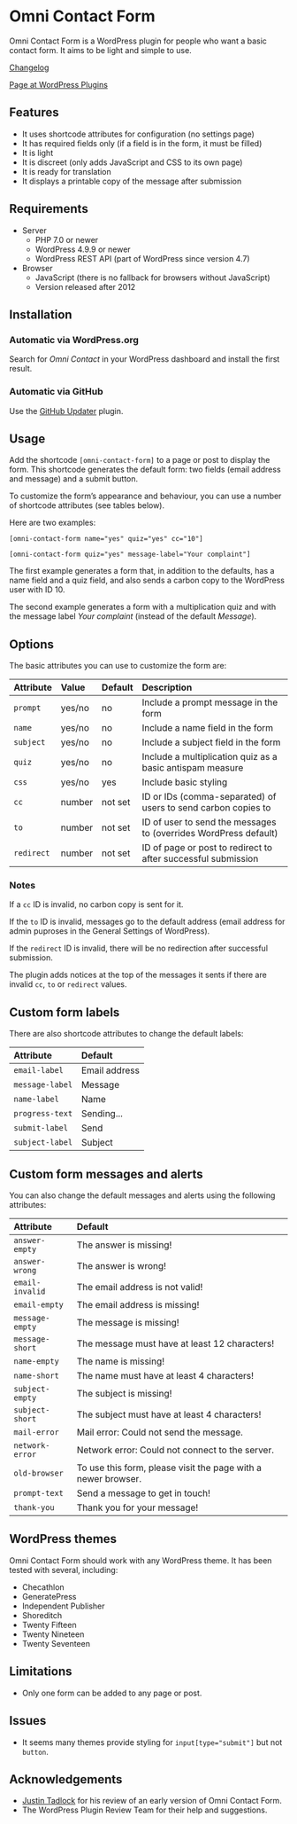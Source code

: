 
Omni Contact Form
================================================================================

Omni Contact Form is a WordPress plugin for people who want a basic contact form. It aims to be light and simple to use.

[Changelog](CHANGELOG.md)

[Page at WordPress Plugins](https://wordpress.org/plugins/omni-contact-form/)



Features
--------------------------------------------------------------------------------

-   It uses shortcode attributes for configuration (no settings page)
-   It has required fields only (if a field is in the form, it must be filled)
-   It is light
-   It is discreet (only adds JavaScript and CSS to its own page)
-   It is ready for translation
-   It displays a printable copy of the message after submission



Requirements
--------------------------------------------------------------------------------

-   Server
    -   PHP 7.0 or newer
    -   WordPress 4.9.9 or newer
    -   WordPress REST API (part of WordPress since version 4.7)
-   Browser
    -   JavaScript (there is no fallback for browsers without JavaScript)
    -   Version released after 2012



Installation
--------------------------------------------------------------------------------

### Automatic via WordPress.org

Search for *Omni Contact* in your WordPress dashboard and install the first result.

### Automatic via GitHub

Use the [GitHub Updater](https://github.com/afragen/github-updater) plugin.



Usage
--------------------------------------------------------------------------------

Add the shortcode `[omni-contact-form]` to a page or post to display the form. This shortcode generates the default form: two fields (email address and message) and a submit button.

To customize the form’s appearance and behaviour, you can use a number of shortcode attributes (see tables below).

Here are two examples:

`[omni-contact-form name="yes" quiz="yes" cc="10"]`

`[omni-contact-form quiz="yes" message-label="Your complaint"]`

The first example generates a form that, in addition to the defaults, has a name field and a quiz field, and also sends a carbon copy to the WordPress user with ID 10.

The second example generates a form with a multiplication quiz and with the message label *Your complaint* (instead of the default *Message*).



Options
--------------------------------------------------------------------------------

The basic attributes you can use to customize the form are:

| Attribute    | Value         | Default     | Description                                                             |
|:-------------|:--------------|:------------|:------------------------------------------------------------------------|
| `prompt`     | yes/no        | no          | Include a prompt message in the form                                    |
| `name`       | yes/no        | no          | Include a name field in the form                                        |
| `subject`    | yes/no        | no          | Include a subject field in the form                                     |
| `quiz`       | yes/no        | no          | Include a multiplication quiz as a basic antispam measure               |
| `css`        | yes/no        | yes         | Include basic styling                                                   |
| `cc`         | number        | not set     | ID or IDs (comma-separated) of users to send carbon copies to           |
| `to`         | number        | not set     | ID of user to send the messages to (overrides WordPress default)        |
| `redirect`   | number        | not set     | ID of page or post to redirect to after successful submission           |


### Notes

If a `cc` ID is invalid, no carbon copy is sent for it.

If the `to` ID is invalid, messages go to the default address (email address for admin puproses in the General Settings of WordPress).

If the `redirect` ID is invalid, there will be no redirection after successful submission.

The plugin adds notices at the top of the messages it sents if there are invalid `cc`, `to` or `redirect` values.



Custom form labels
--------------------------------------------------------------------------------

There are also shortcode attributes to change the default labels:

| Attribute                    | Default                                                           |
|:-----------------------------|:------------------------------------------------------------------|
| `email-label`                | Email address                                                     |
| `message-label`              | Message                                                           |
| `name-label`                 | Name                                                              |
| `progress-text`              | Sending...                                                        |
| `submit-label`               | Send                                                              |
| `subject-label`              | Subject                                                           |



Custom form messages and alerts
--------------------------------------------------------------------------------

You can also change the default messages and alerts using the following attributes:

| Attribute                    | Default                                                           |
|:-----------------------------|:------------------------------------------------------------------|
| `answer-empty`               | The answer is missing!                                            |
| `answer-wrong`               | The answer is wrong!                                              |
| `email-invalid`              | The email address is not valid!                                   |
| `email-empty`                | The email address is missing!                                     |
| `message-empty`              | The message is missing!                                           |
| `message-short`              | The message must have at least 12 characters!                     |
| `name-empty`                 | The name is missing!                                              |
| `name-short`                 | The name must have at least 4 characters!                         |
| `subject-empty`              | The subject is missing!                                           |
| `subject-short`              | The subject must have at least 4 characters!                      |
| `mail-error`                 | Mail error: Could not send the message.                           |
| `network-error`              | Network error: Could not connect to the server.                   |
| `old-browser`                | To use this form, please visit the page with a newer browser.     |
| `prompt-text`                | Send a message to get in touch!                                   |
| `thank-you`                  | Thank you for your message!                                       |



WordPress themes
--------------------------------------------------------------------------------

Omni Contact Form should work with any WordPress theme. It has been tested with several, including:

-   Checathlon
-   GeneratePress
-   Independent Publisher
-   Shoreditch
-   Twenty Fifteen
-   Twenty Nineteen
-   Twenty Seventeen



Limitations
--------------------------------------------------------------------------------

-   Only one form can be added to any page or post.



Issues
--------------------------------------------------------------------------------

-   It seems many themes provide styling for `input[type="submit"]` but not `button`.



Acknowledgements
--------------------------------------------------------------------------------

-   [Justin Tadlock](https://github.com/justintadlock) for his review of an early version of Omni Contact Form.
-   The WordPress Plugin Review Team for their help and suggestions.
